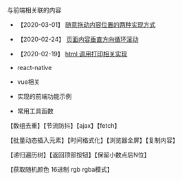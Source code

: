 
与前端相关联的内容

- 【2020-03-01】 [随意拖动内容位置的两种实现方式](https://warrenhewitt.github.io/blog/fe/other/dragMoveElement.html)

- 【2020-02-24】 [页面内容垂直方向循环滚动](https://warrenhewitt.github.io/blog/fe/other/vertical-roll.html)

- 【2020-02-19】 [html 调用打印相关实现](https://warrenhewitt.github.io/blog/fe/other/print.html)

- react-native

- vue相关

- 实现的前端功能示例

- 常用工具函数

【数组去重】【节流防抖】【ajax】【fetch】

【批量动态插入元素】【时间格式化】【浏览器全屏】【复制内容】

【递归遍历树】【返回顶部按钮】【保留小数点后N位】

【获取随机颜色 16进制 rgb rgba模式】

